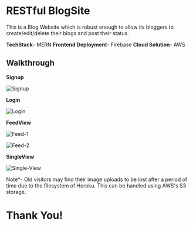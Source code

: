 # RESTful BlogSite

This is a Blog Website which is robust enough to allow its bloggers to create/edit/delete their blogs and post their status.

**TechStack**- MERN
**Frontend Deployment**- Firebase
**Cloud Solution**- AWS
## Walkthrough

**Signup**

![Signup](https://user-images.githubusercontent.com/43987867/100772484-a618a780-3425-11eb-9370-523372b63ac3.png)

**Login**

![Login](https://user-images.githubusercontent.com/43987867/100772614-d6f8dc80-3425-11eb-9d7f-744aed5e69d0.png)

**FeedView**

![Feed-1](https://user-images.githubusercontent.com/43987867/100772679-ee37ca00-3425-11eb-8f6f-5ff6e44259e9.png)

![Feed-2](https://user-images.githubusercontent.com/43987867/100772681-ef68f700-3425-11eb-80c0-578ba7f49447.png)

**SingleView**

![Single-View](https://user-images.githubusercontent.com/43987867/100772790-11627980-3426-11eb-8b82-8b050cd97087.png)


Note*- Old visitors may find their image uploads to be lost after a period of time due to the filesystem of Heroku.
This can be handled using AWS's S3 storage.

# Thank You!

